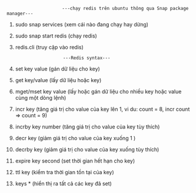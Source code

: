                         ---chạy redis trên ubuntu thông qua Snap package manager---
1) sudo snap services (xem cái nào đang chạy hay dừng)
2) sudo snap start redis (chạy redis)
3) redis.cli (truy cập vào redis)

                         ---Redis syntax---
4) set key value (gán dữ liệu cho key)
5) get key/value (lấy dữ liệu hoặc key)
6) mget/mset key value (lấy hoặc gán dữ liệu cho nhiều key hoặc value cùng một dòng lệnh)
7) incr key (tăng giá trị cho value của key lên 1, vi du: count = 8, incr count => count = 9)
8) incrby key number (tăng giá trị cho value của key tùy thích)
9) decr key (giảm giá trị cho value của key xuống 1 )
10) decrby key (giảm giá trị cho value của key xuống tùy thích)
11) expire key second (set thời gian hết hạn cho key)
11) ttl key (kiểm tra thời gian tồn tại của key)
12) keys * (hiển thị ra tất cả các key đã set)
